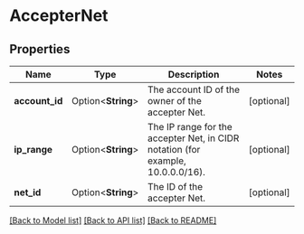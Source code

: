 # AccepterNet

## Properties

Name | Type | Description | Notes
------------ | ------------- | ------------- | -------------
**account_id** | Option<**String**> | The account ID of the owner of the accepter Net. | [optional]
**ip_range** | Option<**String**> | The IP range for the accepter Net, in CIDR notation (for example, 10.0.0.0/16). | [optional]
**net_id** | Option<**String**> | The ID of the accepter Net. | [optional]

[[Back to Model list]](../README.md#documentation-for-models) [[Back to API list]](../README.md#documentation-for-api-endpoints) [[Back to README]](../README.md)


